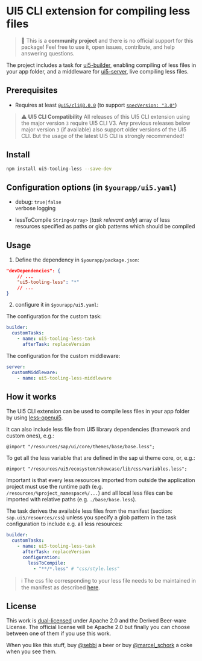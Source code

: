 # UI5 CLI extension for compiling less files

> :wave: This is a **community project** and there is no official support for this package! Feel free to use it, open issues, contribute, and help answering questions.

The project includes a task for [ui5-builder](https://github.com/SAP/ui5-builder), enabling compiling of less files in your app folder, and a middleware for [ui5-server](https://github.com/SAP/ui5-server), live compiling less files.

## Prerequisites

- Requires at least [`@ui5/cli@3.0.0`](https://ui5.github.io/cli/v3/pages/CLI/) (to support [`specVersion: "3.0"`](https://ui5.github.io/cli/pages/Configuration/#specification-version-30))

> :warning: **UI5 CLI Compatibility**
> All releases of this UI5 CLI extension using the major version `3` require UI5 CLI V3. Any previous releases below major version `3` (if available) also support older versions of the UI5 CLI. But the usage of the latest UI5 CLI is strongly recommended!

## Install

```bash
npm install ui5-tooling-less --save-dev
```

## Configuration options (in `$yourapp/ui5.yaml`)

- debug: `true|false`  
  verbose logging

- lessToCompile `String<Array>` (*task relevant only*)
  array of less resources specified as paths or glob patterns which should be compiled

## Usage

1. Define the dependency in `$yourapp/package.json`:

```json
"devDependencies": {
    // ...
    "ui5-tooling-less": "*"
    // ...
}
```

2. configure it in `$yourapp/ui5.yaml`:

The configuration for the custom task:

```yaml
builder:
  customTasks:
    - name: ui5-tooling-less-task
      afterTask: replaceVersion
```

The configuration for the custom middleware:

```yaml
server:
  customMiddleware:
    - name: ui5-tooling-less-middleware
```

## How it works

The UI5 CLI extension can be used to compile less files in your app folder by using [less-openui5](https://github.com/SAP/less-openui5).

It can also include less file from UI5 library dependencies (framework and custom ones), e.g.:

```less
@import "/resources/sap/ui/core/themes/base/base.less";
```

To get all the less variable that are defined in the sap ui theme core, or, e.g.:

```less
@import "/resources/ui5/ecosystem/showcase/lib/css/variables.less";
```

Important is that every less resources imported from outside the application project must use the runtime path (e.g. `/resources/%project_namespace%/...`) and all local less files can be imported with relative paths (e.g. `./base/base.less`).

The task derives the available less files from the manifest (section: `sap.ui5/resources/css`) unless you specify a glob pattern in the task configuration to include e.g. all less resources:

```yaml
builder:
  customTasks:
    - name: ui5-tooling-less-task
      afterTask: replaceVersion
      configuration:
        lessToCompile:
          - "**/*.less" # "css/style.less"
```

> :information_source: The css file corresponding to your less file needs to be maintained in the manifest as described [here](https://ui5.sap.com/#/topic/723f4b2334e344c08269159797f6f796).

## License

This work is [dual-licensed](../../LICENSE) under Apache 2.0 and the Derived Beer-ware License. The official license will be Apache 2.0 but finally you can choose between one of them if you use this work.

When you like this stuff, buy [@sebbi](https://app.slack.com/client/T0A7MQSJ1/D01TDU3RMSQ/user_profile/UBV5L8N8M) a beer or buy [@marcel_schork](https://twitter.com/marcel_schork) a coke when you see them.
